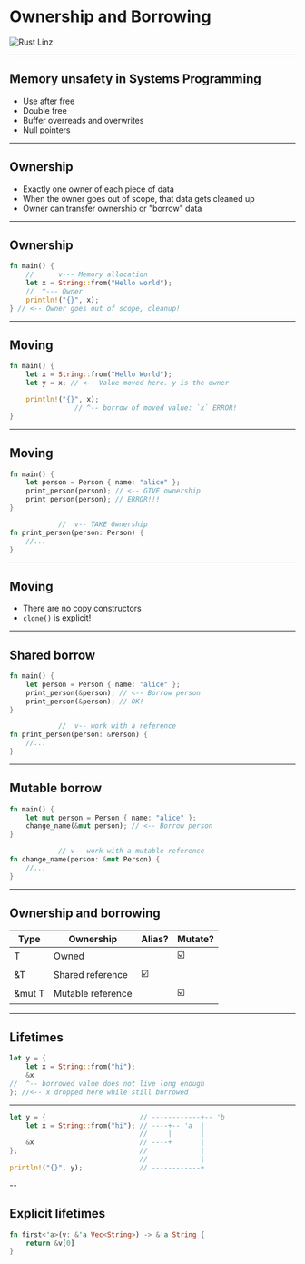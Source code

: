 # Ownership and Borrowing

![Rust Linz](https://rust-linz.at/img/rust-linz-logo.svg)

---

## Memory unsafety in Systems Programming

- Use after free
- Double free
- Buffer overreads and overwrites
- Null pointers

---

## Ownership

- Exactly one owner of each piece of data
- When the owner goes out of scope, that data gets cleaned up
- Owner can transfer ownership or "borrow" data

---

## Ownership

```rust
fn main() {
    //      v--- Memory allocation
    let x = String::from("Hello world");
    //  ^--- Owner
    println!("{}", x);
} // <-- Owner goes out of scope, cleanup!
```

---

## Moving

```rust
fn main() {
    let x = String::from("Hello World");
    let y = x; // <-- Value moved here. y is the owner

    println!("{}", x);
                // ^-- borrow of moved value: `x` ERROR!
}
```

---

## Moving

```rust
fn main() {
    let person = Person { name: "alice" };
    print_person(person); // <-- GIVE ownership
    print_person(person); // ERROR!!!
}

            //  v-- TAKE Ownership
fn print_person(person: Person) {
    //...
}
```

---

## Moving

- There are no copy constructors
- `clone()` is explicit!

---

## Shared borrow

```rust
fn main() {
    let person = Person { name: "alice" };
    print_person(&person); // <-- Borrow person
    print_person(&person); // OK!
}

            //  v-- work with a reference
fn print_person(person: &Person) {
    //...
}
```

---

## Mutable borrow

```rust
fn main() {
    let mut person = Person { name: "alice" };
    change_name(&mut person); // <-- Borrow person
}

            // v-- work with a mutable reference
fn change_name(person: &mut Person) {
    //...
}
```

---

## Ownership and borrowing

| Type   | Ownership        | Alias? | Mutate? |
|--------|------------------|--------|---------|
| T      | Owned            |        |    ☑️    |
| &T     | Shared reference |   ☑️    |         |
| &mut T | Mutable reference|        |    ☑️    |


---

## Lifetimes

```rust
let y = {
    let x = String::from("hi");
    &x
//  ^-- borrowed value does not live long enough
}; //<-- x dropped here while still borrowed
```

---


```rust
let y = {                       // ------------+-- 'b
    let x = String::from("hi"); // ----+-- 'a  |
                                //     |       |
    &x                          // ----+       |
};                              //             |
                                //             |
println!("{}", y);              // ------------+
```

--

## Explicit lifetimes

```rust
fn first<'a>(v: &'a Vec<String>) -> &'a String {
    return &v[0]
}
```